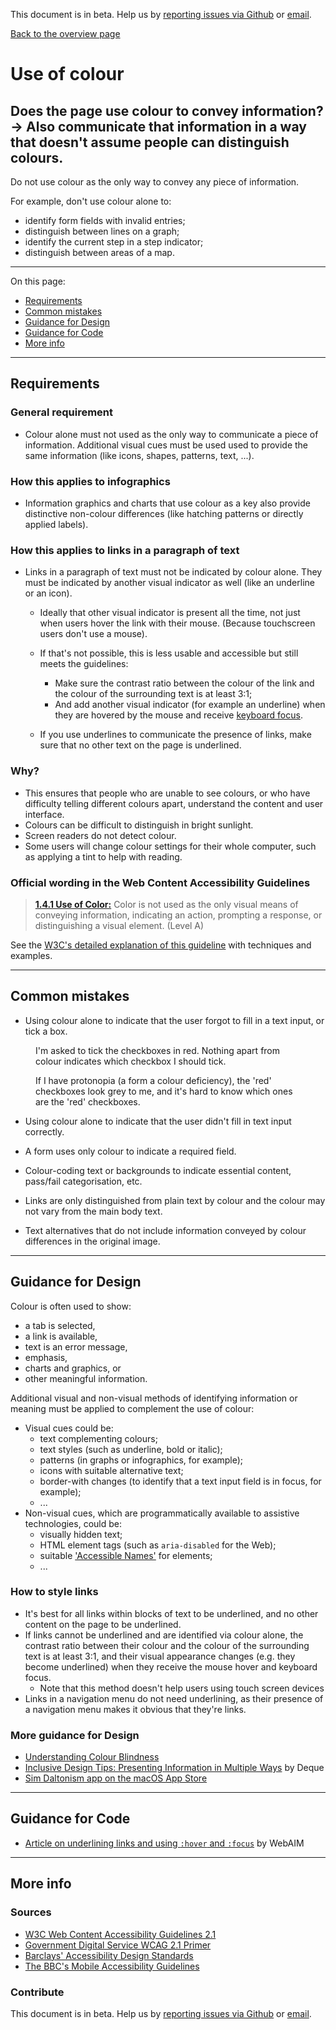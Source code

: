This document is in beta. Help us by [reporting issues via Github](https://github.com/jfhector/accessibility-guidelines) or [email](mailto:jeanfrancois.hector@googlemail.com).

[Back to the overview page](./../index.html)

# Use of colour

## Does the page use colour to convey information?<br />&rarr; Also communicate that information in a way that doesn't assume people can distinguish colours.

Do not use colour as the only way to convey any piece of information.

For example, don't use colour alone to:

- identify form fields with invalid entries;
- distinguish between lines on a graph;
- identify the current step in a step indicator;
- distinguish between areas of a map.

---

On this page:

- [Requirements](#requirements)
- [Common mistakes](#common-mistakes)
- [Guidance for Design](#guidance-for-design)
- [Guidance for Code](#guidance-for-web)
- [More info](#more-info)

---

## Requirements

### General requirement

- Colour alone must not used as the only way to communicate a piece of information. Additional visual cues must be used used to provide the same information (like icons, shapes, patterns, text, ...).

### How this applies to infographics

- Information graphics and charts that use colour as a key also provide distinctive non-colour differences (like hatching patterns or directly applied labels).

### How this applies to links in a paragraph of text

- Links in a paragraph of text must not be indicated by colour alone. They must be indicated by another visual indicator as well (like an underline or an icon).

  - Ideally that other visual indicator is present all the time, not just when users hover the link with their mouse. (Because touchscreen users don't use a mouse).
  - If that's not possible, this is less usable and accessible but still meets the guidelines:

    - Make sure the contrast ratio between the colour of the link and the colour of the surrounding text is at least 3:1;
    - And add another visual indicator (for example an underline) when they are hovered by the mouse and receive [keyboard focus](./definitions.md#keyboard-focus).

  - If you use underlines to communicate the presence of links, make sure that no other text on the page is underlined.

### Why?

- This ensures that people who are unable to see colours, or who have difficulty telling different colours apart, understand the content and user interface.
- Colours can be difficult to distinguish in bright sunlight.
- Screen readers do not detect colour.
- Some users will change colour settings for their whole computer, such as applying a tint to help with reading.

### Official wording in the Web Content Accessibility Guidelines

> [**1.4.1 Use of Color:**](https://www.w3.org/TR/UNDERSTANDING-WCAG20/visual-audio-contrast-without-color.html) Color is not used as the only visual means of conveying information, indicating an action, prompting a response, or distinguishing a visual element. (Level A)

See the [W3C's detailed explanation of this guideline](https://www.w3.org/TR/UNDERSTANDING-WCAG20/visual-audio-contrast-without-color.html) with techniques and examples.

---

## Common mistakes

- Using colour alone to indicate that the user forgot to fill in a text input, or tick a box.

<figure>
  <figcaption>
    I'm asked to tick the checkboxes in red. Nothing apart from colour indicates which checkbox I should tick.
  </figcaption>

  <img src="../assets/141 failure - patchwork checkbox.jpg" alt="">
</figure>

<figure>
  <figcaption>
    If I have protonopia (a form a colour deficiency), the 'red' checkboxes look grey to me, and it's hard to know which ones are the 'red' checkboxes.
  </figcaption>

  <img src="../assets/141 failure - patchwork checkbox - protonopia.jpg" alt="">
</figure>

- Using colour alone to indicate that the user didn't fill in text input correctly.

- A form uses only colour to indicate a required field.
- Colour-coding text or backgrounds to indicate essential content, pass/fail categorisation, etc.
- Links are only distinguished from plain text by colour and the colour may not vary from the main body text.
- Text alternatives that do not include information conveyed by colour differences in the original image.

---

## Guidance for Design

Colour is often used to show:

- a tab is selected,
- a link is available,
- text is an error message,
- emphasis,
- charts and graphics, or
- other meaningful information.

Additional visual and non-visual methods of identifying information or meaning must be applied to complement the use of colour:

- Visual cues could be:
  - text complementing colours;
  - text styles (such as underline, bold or italic);
  - patterns (in graphs or infographics, for example);
  - icons with suitable alternative text;
  - border-with changes (to identify that a text input field is in focus, for example);
  - ...
- Non-visual cues, which are programmatically available to assistive technologies, could be:
  - visually hidden text;
  - HTML element tags (such as `aria-disabled` for the Web);
  - suitable ['Accessible Names'](./definitions.md#accessibility-name) for elements;
  - ...

### How to style links

- It's best for all links within blocks of text to be underlined, and no other content on the page to be underlined.
- If links cannot be underlined and are identified via colour alone, the contrast ratio between their colour and the colour of the surrounding text is at least 3:1, and their visual appearance changes (e.g. they become underlined) when they receive the mouse hover and keyboard focus.
  - Note that this method doesn't help users using touch screen devices
- Links in a navigation menu do not need underlining, as their presence of a navigation menu makes it obvious that they're links.

### More guidance for Design

- [Understanding Colour Blindness](https://webaim.org/articles/visual/colorblind)
- [Inclusive Design Tips: Presenting Information in Multiple Ways](https://www.deque.com/blog/inclusive-design-tips-presenting-information-multiple-ways/) by Deque
- [Sim Daltonism app on the macOS App Store](https://apps.apple.com/us/app/sim-daltonism/id693112260?mt=12)

---

## Guidance for Code

- [Article on underlining links and using `:hover` and `:focus`](https://webaim.org/techniques/hypertext/link_text#underlining) by WebAIM

---

## More info

### Sources

- [W3C Web Content Accessibility Guidelines 2.1](https://www.w3.org/TR/WCAG21/)
- [Government Digital Service WCAG 2.1 Primer](https://alphagov.github.io/wcag-primer/)
- [Barclays' Accessibility Design Standards](https://home.barclays/who-we-are/our-suppliers/our-requirements-of-external-suppliers/)
- [The BBC's Mobile Accessibility Guidelines](https://www.bbc.co.uk/guidelines/futuremedia/accessibility/mobile/summary)

### Contribute

This document is in beta. Help us by [reporting issues via Github](https://github.com/jfhector/accessibility-guidelines) or [email](mailto:jeanfrancois.hector@googlemail.com).
